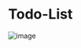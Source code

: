# Todo-List
![image](https://user-images.githubusercontent.com/64662549/111040758-a3811180-845a-11eb-8cb0-8509b4b71856.png)
